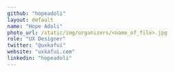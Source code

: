 ```yaml
---
github: "hopeadoli"
layout: default
name: "Hope Adoli"
photo_url: /static/img/organizers/<name_of_file>.jpg
role: "UX Designer"
twitter: "@uxkafui"
website: "uxkafui.com"
linkedin: "hopeadoli"
---
```

